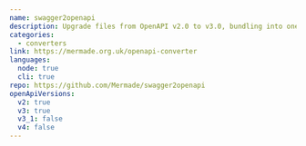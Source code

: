 ```yaml
---
name: swagger2openapi
description: Upgrade files from OpenAPI v2.0 to v3.0, bundling into one mega file or respecting $refs. Part of oas-kit.
categories:
  - converters
link: https://mermade.org.uk/openapi-converter
languages:
  node: true
  cli: true
repo: https://github.com/Mermade/swagger2openapi
openApiVersions:
  v2: true
  v3: true
  v3_1: false
  v4: false
---
```

